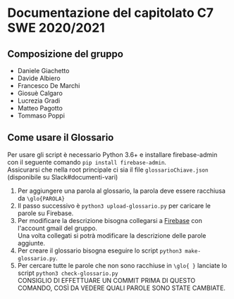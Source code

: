 # Documentazione del capitolato C7 SWE 2020/2021

## Composizione del gruppo
- Daniele Giachetto
- Davide Albiero
- Francesco De Marchi
- Giosuè Calgaro
- Lucrezia Gradi
- Matteo Pagotto
- Tommaso Poppi

## Come usare il Glossario

Per usare gli script è necessario Python 3.6+ e installare firebase-admin con il seguente comando `pip install firebase-admin`.  
Assicurarsi che nella root principale ci sia il file `glossarioChiave.json` (disponibile su Slack#documenti-vari)

1. Per aggiungere una parola al glossario, la parola deve essere racchiusa da `\glo{PAROLA}`
2. Il passo successivo è `python3 upload-glossario.py` per caricare le parole su Firebase.
3. Per modificare la descrizione bisogna collegarsi a [Firebase](https://console.firebase.google.com/project/glossario-765f4/database/glossario-765f4-default-rtdb/data) con l'account gmail del gruppo.  
Una volta collegati si potrà modificare la descrizione delle parole aggiunte.
4. Per creare il glossario bisogna eseguire lo script `python3 make-glossario.py`.
5. Per cercare tutte le parole che non sono racchiuse in `\glo{ }` lanciate lo script `python3 check-glossario.py`  
CONSIGLIO DI EFFETTUARE UN COMMIT PRIMA DI QUESTO COMANDO, COSÌ DA VEDERE QUALI PAROLE SONO STATE CAMBIATE.
